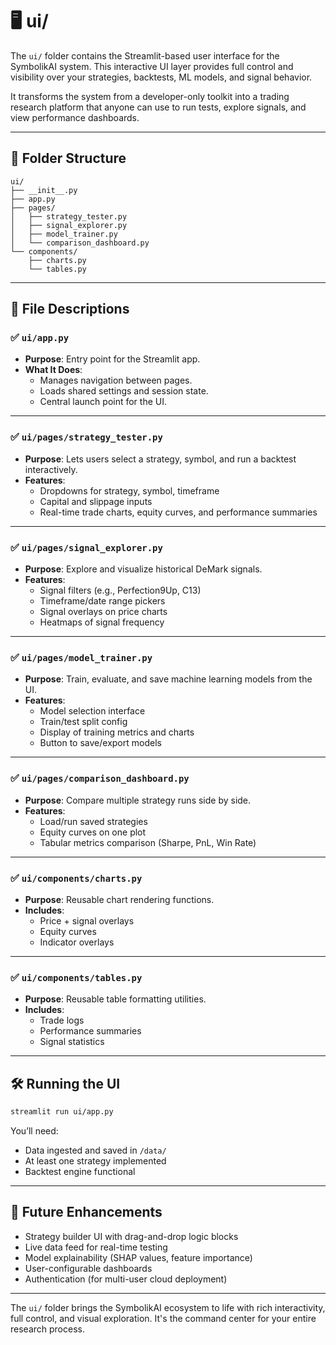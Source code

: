 # 🖥️ ui/

The `ui/` folder contains the Streamlit-based user interface for the SymbolikAI system. This interactive UI layer provides full control and visibility over your strategies, backtests, ML models, and signal behavior.

It transforms the system from a developer-only toolkit into a trading research platform that anyone can use to run tests, explore signals, and view performance dashboards.

---

## 📁 Folder Structure

```
ui/
├── __init__.py
├── app.py
├── pages/
│   ├── strategy_tester.py
│   ├── signal_explorer.py
│   ├── model_trainer.py
│   └── comparison_dashboard.py
└── components/
    ├── charts.py
    └── tables.py
```

---

## 🧭 File Descriptions

### ✅ `ui/app.py`
- **Purpose**: Entry point for the Streamlit app.
- **What It Does**:
  - Manages navigation between pages.
  - Loads shared settings and session state.
  - Central launch point for the UI.

---

### ✅ `ui/pages/strategy_tester.py`
- **Purpose**: Lets users select a strategy, symbol, and run a backtest interactively.
- **Features**:
  - Dropdowns for strategy, symbol, timeframe
  - Capital and slippage inputs
  - Real-time trade charts, equity curves, and performance summaries

---

### ✅ `ui/pages/signal_explorer.py`
- **Purpose**: Explore and visualize historical DeMark signals.
- **Features**:
  - Signal filters (e.g., Perfection9Up, C13)
  - Timeframe/date range pickers
  - Signal overlays on price charts
  - Heatmaps of signal frequency

---

### ✅ `ui/pages/model_trainer.py`
- **Purpose**: Train, evaluate, and save machine learning models from the UI.
- **Features**:
  - Model selection interface
  - Train/test split config
  - Display of training metrics and charts
  - Button to save/export models

---

### ✅ `ui/pages/comparison_dashboard.py`
- **Purpose**: Compare multiple strategy runs side by side.
- **Features**:
  - Load/run saved strategies
  - Equity curves on one plot
  - Tabular metrics comparison (Sharpe, PnL, Win Rate)

---

### ✅ `ui/components/charts.py`
- **Purpose**: Reusable chart rendering functions.
- **Includes**:
  - Price + signal overlays
  - Equity curves
  - Indicator overlays

---

### ✅ `ui/components/tables.py`
- **Purpose**: Reusable table formatting utilities.
- **Includes**:
  - Trade logs
  - Performance summaries
  - Signal statistics

---

## 🛠️ Running the UI

```bash
streamlit run ui/app.py
```

You’ll need:
- Data ingested and saved in `/data/`
- At least one strategy implemented
- Backtest engine functional

---

## 🚀 Future Enhancements

- Strategy builder UI with drag-and-drop logic blocks
- Live data feed for real-time testing
- Model explainability (SHAP values, feature importance)
- User-configurable dashboards
- Authentication (for multi-user cloud deployment)

---

The `ui/` folder brings the SymbolikAI ecosystem to life with rich interactivity, full control, and visual exploration. It's the command center for your entire research process.